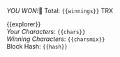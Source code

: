 *YOU WON!*🤑 Total: `{{winnings}}` TRX

{{explorer}}  
*Your Characters*: `{{chars}}`  
*Winning Characters*: `{{charsmix}}`  
Block Hash: `{{hash}}`